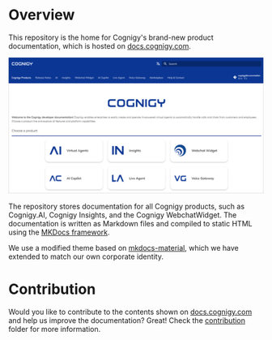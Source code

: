 # Overview

This repository is the home for Cognigy's brand-new product documentation, which is hosted on [docs.cognigy.com](https://docs.cognigy.com).

![Screenshot of docs.cognigy.com](./contribution/screenshot.png)

The repository stores documentation for all Cognigy products, such as Cognigy.AI, Cognigy Insights, and the Cognigy WebchatWidget. The documentation is written as Markdown files and compiled to static HTML using the [MKDocs framework](https://www.mkdocs.org/).

We use a modified theme based on [mkdocs-material](https://squidfunk.github.io/mkdocs-material/), which we have extended to match our own corporate identity.

# Contribution

Would you like to contribute to the contents shown on [docs.cognigy.com](https://docs.cognigy.com) and help us improve the documentation? Great! Check the [contribution](/contribution) folder for more information.